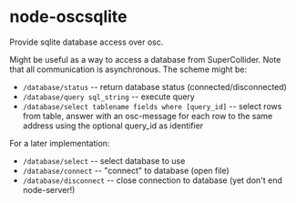 node-oscsqlite
==============

Provide sqlite database access over osc.

Might be useful as a way to access a database from SuperCollider. Note that all communication is asynchronous. The scheme might be:

* ``/database/status`` -- return database status (connected/disconnected)
* ``/database/query sql_string`` -- execute query
* ``/database/select tablename fields where [query_id]`` -- select rows from table, answer with an osc-message for each row to the same address using the optional query_id as identifier

For a later implementation:
* ``/database/select`` -- select database to use
* ``/database/connect`` -- "connect" to database (open file)
* ``/database/disconnect`` -- close connection to database (yet don't end node-server!)
